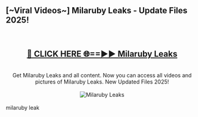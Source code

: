 <h2>[~Viral Videos~] Milaruby Leaks - Update Files 2025!</h2>
<br>
<div align="center">
<h2><a href="https://betterlinks.top/A2PfLJ" rel="nofollow">🔴 CLICK HERE 🌐==►► Milaruby Leaks</a></h2>
<br>
Get Milaruby Leaks and all content. Now you can access all videos and pictures of Milaruby Leaks. New Updated Files 2025!
<br>
<br>
<a href="https://betterlinks.top/A2PfLJ" rel="nofollow" data-target="animated-image.originalLink"><img src="https://i.ibb.co.com/WyWwxjT/player-gif2.gif" alt="Milaruby Leaks" style="max-width: 100%; display: inline-block;" data-target="animated-image.originalImage"></a>
</div>
<br>
milaruby leak